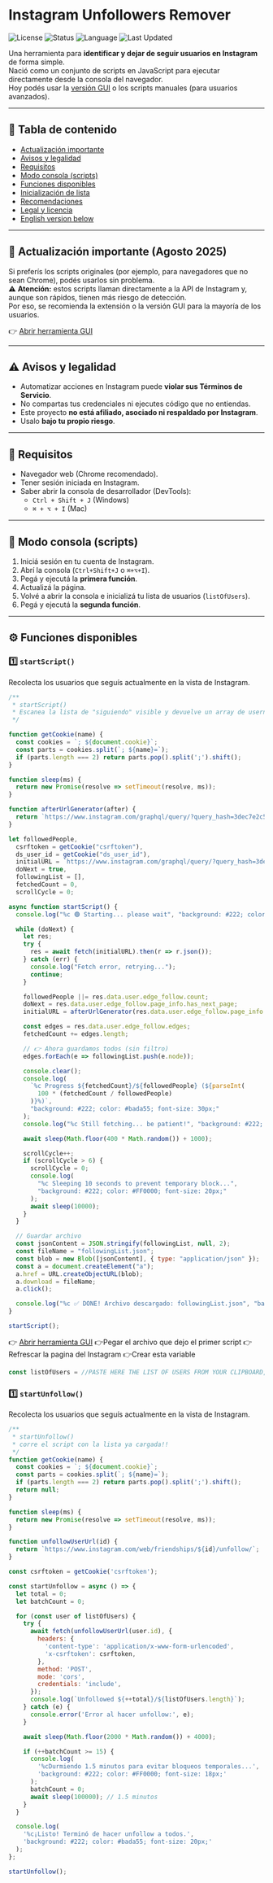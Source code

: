 # Instagram Unfollowers Remover

![License](https://img.shields.io/badge/license-MIT-green)
![Status](https://img.shields.io/badge/status-active-brightgreen)
![Language](https://img.shields.io/badge/language-JavaScript-yellow)
![Last Updated](https://img.shields.io/badge/last%20updated-Agosto%202025-blue)

Una herramienta para **identificar y dejar de seguir usuarios en Instagram** de forma simple.  
Nació como un conjunto de scripts en JavaScript para ejecutar directamente desde la consola del navegador.  
Hoy podés usar la [versión GUI](https://43t6lx.csb.app/) o los scripts manuales (para usuarios avanzados).

---

## 🧭 Tabla de contenido

- [Actualización importante](#-actualización-importante)
- [Avisos y legalidad](#-avisos-y-legalidad)
- [Requisitos](#-requisitos)
- [Modo consola (scripts)](#-modo-consola-scripts)
- [Funciones disponibles](#-funciones-disponibles)
- [Inicialización de lista](#-inicialización-de-lista)
- [Recomendaciones](#-recomendaciones)
- [Legal y licencia](#-legal-y-licencia)
- [English version below](#-english-version)

---

## 🚀 Actualización importante (Agosto 2025)

Si preferís los scripts originales (por ejemplo, para navegadores que no sean Chrome), podés usarlos sin problema.  
⚠️ **Atención:** estos scripts llaman directamente a la API de Instagram y, aunque son rápidos, tienen más riesgo de detección.  
Por eso, se recomienda la extensión o la versión GUI para la mayoría de los usuarios.

👉 [Abrir herramienta GUI](https://43t6lx.csb.app/)

---

## ⚠️ Avisos y legalidad

- Automatizar acciones en Instagram puede **violar sus Términos de Servicio**.  
- No compartas tus credenciales ni ejecutes código que no entiendas.  
- Este proyecto **no está afiliado, asociado ni respaldado por Instagram**.  
- Usalo **bajo tu propio riesgo**.

---

## 🧩 Requisitos

- Navegador web (Chrome recomendado).
- Tener sesión iniciada en Instagram.
- Saber abrir la consola de desarrollador (DevTools):  
  - `Ctrl + Shift + J` (Windows)  
  - `⌘ + ⌥ + I` (Mac)

---

## 🧠 Modo consola (scripts)

1. Iniciá sesión en tu cuenta de Instagram.  
2. Abrí la consola (`Ctrl+Shift+J` o `⌘+⌥+I`).  
3. Pegá y ejecutá la **primera función**.  
4. Actualizá la página.  
5. Volvé a abrir la consola e inicializá tu lista de usuarios (`listOfUsers`).  
6. Pegá y ejecutá la **segunda función**.

---

## ⚙️ Funciones disponibles

### 1️⃣ `startScript()`

Recolecta los usuarios que seguís actualmente en la vista de Instagram.

```javascript
/**
 * startScript()
 * Escanea la lista de "siguiendo" visible y devuelve un array de usernames.
 */

function getCookie(name) {
  const cookies = `; ${document.cookie}`;
  const parts = cookies.split(`; ${name}=`);
  if (parts.length === 2) return parts.pop().split(';').shift();
}

function sleep(ms) {
  return new Promise(resolve => setTimeout(resolve, ms));
}

function afterUrlGenerator(after) {
  return `https://www.instagram.com/graphql/query/?query_hash=3dec7e2c57367ef3da3d987d89f9dbc8&variables={"id":"${ds_user_id}","include_reel":"true","fetch_mutual":"false","first":"24","after":"${after}"}`;
}

let followedPeople,
  csrftoken = getCookie("csrftoken"),
  ds_user_id = getCookie("ds_user_id"),
  initialURL = `https://www.instagram.com/graphql/query/?query_hash=3dec7e2c57367ef3da3d987d89f9dbc8&variables={"id":"${ds_user_id}","include_reel":"true","fetch_mutual":"false","first":"24"}`,
  doNext = true,
  followingList = [],
  fetchedCount = 0,
  scrollCycle = 0;

async function startScript() {
  console.log("%c 🟢 Starting... please wait", "background: #222; color: #bada55; font-size: 20px;");

  while (doNext) {
    let res;
    try {
      res = await fetch(initialURL).then(r => r.json());
    } catch (err) {
      console.log("Fetch error, retrying...");
      continue;
    }

    followedPeople ||= res.data.user.edge_follow.count;
    doNext = res.data.user.edge_follow.page_info.has_next_page;
    initialURL = afterUrlGenerator(res.data.user.edge_follow.page_info.end_cursor);

    const edges = res.data.user.edge_follow.edges;
    fetchedCount += edges.length;

    // 👉 Ahora guardamos todos (sin filtro)
    edges.forEach(e => followingList.push(e.node));

    console.clear();
    console.log(
      `%c Progress ${fetchedCount}/${followedPeople} (${parseInt(
        100 * (fetchedCount / followedPeople)
      )}%)`,
      "background: #222; color: #bada55; font-size: 30px;"
    );
    console.log("%c Still fetching... be patient!", "background: #222; color: #FC4119; font-size: 14px;");

    await sleep(Math.floor(400 * Math.random()) + 1000);

    scrollCycle++;
    if (scrollCycle > 6) {
      scrollCycle = 0;
      console.log(
        "%c Sleeping 10 seconds to prevent temporary block...",
        "background: #222; color: #FF0000; font-size: 20px;"
      );
      await sleep(10000);
    }
  }

  // Guardar archivo
  const jsonContent = JSON.stringify(followingList, null, 2);
  const fileName = "followingList.json";
  const blob = new Blob([jsonContent], { type: "application/json" });
  const a = document.createElement("a");
  a.href = URL.createObjectURL(blob);
  a.download = fileName;
  a.click();

  console.log("%c ✅ DONE! Archivo descargado: followingList.json", "background: #222; color: #bada55; font-size: 20px;");
}

startScript();
```

👉 [Abrir herramienta GUI](https://43t6lx.csb.app/) 
👉Pegar el archivo que dejo el primer script
👉Refrescar la pagina del Instagram 
👉Crear esta variable 
```javascript
const listOfUsers = //PASTE HERE THE LIST OF USERS FROM YOUR CLIPBOARD, RESULTS FROM GUI TOOL
```

### 1️⃣ `startUnfollow()`

Recolecta los usuarios que seguís actualmente en la vista de Instagram.

```javascript
/**
 * startUnfollow()
 * corre el script con la lista ya cargada!!
 */
function getCookie(name) {
  const cookies = `; ${document.cookie}`;
  const parts = cookies.split(`; ${name}=`);
  if (parts.length === 2) return parts.pop().split(';').shift();
  return null;
}

function sleep(ms) {
  return new Promise(resolve => setTimeout(resolve, ms));
}

function unfollowUserUrl(id) {
  return `https://www.instagram.com/web/friendships/${id}/unfollow/`;
}

const csrftoken = getCookie('csrftoken');

const startUnfollow = async () => {
  let total = 0;
  let batchCount = 0;

  for (const user of listOfUsers) {
    try {
      await fetch(unfollowUserUrl(user.id), {
        headers: {
          'content-type': 'application/x-www-form-urlencoded',
          'x-csrftoken': csrftoken,
        },
        method: 'POST',
        mode: 'cors',
        credentials: 'include',
      });
      console.log(`Unfollowed ${++total}/${listOfUsers.length}`);
    } catch (e) {
      console.error('Error al hacer unfollow:', e);
    }

    await sleep(Math.floor(2000 * Math.random()) + 4000);

    if (++batchCount >= 15) {
      console.log(
        '%cDurmiendo 1.5 minutos para evitar bloqueos temporales...',
        'background: #222; color: #FF0000; font-size: 18px;'
      );
      batchCount = 0;
      await sleep(100000); // 1.5 minutos
    }
  }

  console.log(
    '%c¡Listo! Terminó de hacer unfollow a todos.',
    'background: #222; color: #bada55; font-size: 20px;'
  );
};

startUnfollow();

```


